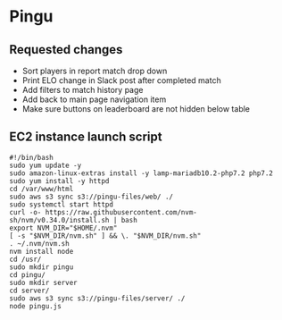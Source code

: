 # Pingu

## Requested changes

* Sort players in report match drop down
* Print ELO change in Slack post after completed match
* Add filters to match history page
* Add back to main page navigation item
* Make sure buttons on leaderboard are not hidden below table


## EC2 instance launch script

```shell
#!/bin/bash
sudo yum update -y
sudo amazon-linux-extras install -y lamp-mariadb10.2-php7.2 php7.2
sudo yum install -y httpd
cd /var/www/html
sudo aws s3 sync s3://pingu-files/web/ ./
sudo systemctl start httpd
curl -o- https://raw.githubusercontent.com/nvm-sh/nvm/v0.34.0/install.sh | bash
export NVM_DIR="$HOME/.nvm"
[ -s "$NVM_DIR/nvm.sh" ] && \. "$NVM_DIR/nvm.sh"
. ~/.nvm/nvm.sh
nvm install node
cd /usr/
sudo mkdir pingu
cd pingu/
sudo mkdir server
cd server/
sudo aws s3 sync s3://pingu-files/server/ ./
node pingu.js
```
